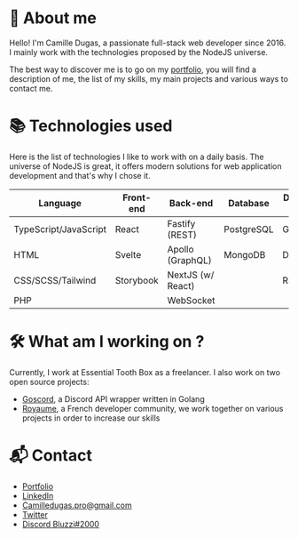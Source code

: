 # 🤔 About me
Hello! I'm Camille Dugas, a passionate full-stack web developer since 2016. I mainly work with the technologies proposed by the NodeJS universe.   

  
The best way to discover me is to go on my [portfolio](https://camilledugas.me), you will find a description of me, the list of my skills, my main projects and various ways to contact me.

# 📚 Technologies used 
Here is the list of technologies I like to work with on a daily basis. The universe of NodeJS is great, it offers modern solutions for web application development and that's why I chose it.

| Language              | Front-end | Back-end          | Database   | DevOps & Tools  |
| --------------------- | --------- | ----------------- | ---------- | --------------- |
| TypeScript/JavaScript | React     | Fastify (REST)    | PostgreSQL | Git/GitHub      |
| HTML                  | Svelte    | Apollo (GraphQL)  | MongoDB    | Docker          |
| CSS/SCSS/Tailwind     | Storybook | NextJS (w/ React) |            | Railway         |
| PHP                   |           | WebSocket         |            |                 |

# 🛠️ What am I working on ?
Currently, I work at Essential Tooth Box as a freelancer. I also work on two open source projects:
- [Goscord](https://github.com/Goscord), a Discord API wrapper written in Golang
- [Royaume](https://github.com/Virtual-Royaume), a French developer community, we work together on various projects in order to increase our skills

# 📬 Contact
- [Portfolio](https://camilledugas.me)
- [LinkedIn](https://www.linkedin.com/in/camille-dugas)
- [Camilledugas.pro@gmail.com](mailto:camilledugas.pro@gmail.com)
- [Twitter](https://twitter.com/Bluzzi_)
- [Discord Bluzzi#2000](https://discord.com/users/233351173665456129)
